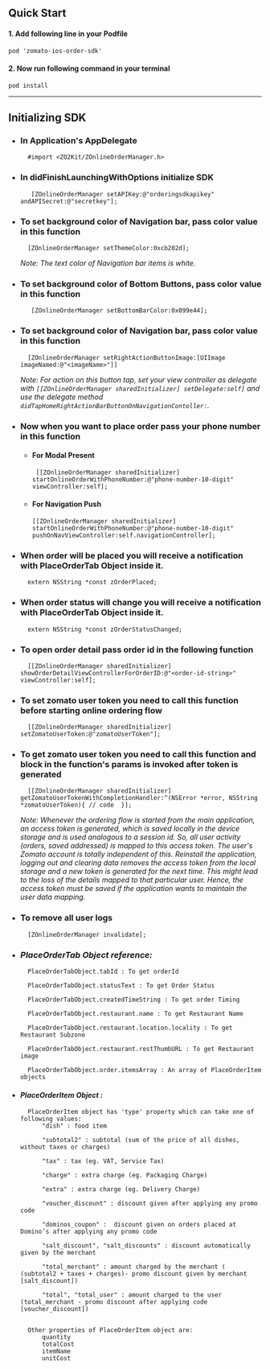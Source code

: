 
## Quick Start

####  1. Add following line in your Podfile
    pod 'zomato-ios-order-sdk'
#### 2.  Now run following command in your terminal
    pod install

* * *


## Initializing SDK

* ###   In Application's AppDelegate
		#import <ZO2Kit/ZOnlineOrderManager.h>    

* ### In didFinishLaunchingWithOptions initialize SDK
		 [ZOnlineOrderManager setAPIKey:@"orderingsdkapikey" andAPISecret:@"secretkey"];


* ### To set background color of Navigation bar,  pass color value in this function
		[ZOnlineOrderManager setThemeColor:0xcb202d];


	 *Note: The text color of Navigation bar items is white.*

* ### To set background color of Bottom Buttons, pass color value in this function
		 [ZOnlineOrderManager setBottomBarColor:0x099e44];

* ### To set background color of Navigation bar,  pass color value in this function
		[ZOnlineOrderManager setRightActionButtonImage:[UIImage imageNamed:@"<imageName>"]]


	 *Note: For action on this button tap, set your view controller as delegate with `[[ZOnlineOrderManager sharedInitializer] setDelegate:self]` and use the delegate method `didTapHomeRightActionBarButtonOnNavigationContoller:`.*

* ### Now when you want to place order pass your phone number in this function

  * #### For Modal Present

		 [[ZOnlineOrderManager sharedInitializer] startOnlineOrderWithPhoneNumber:@"phone-number-10-digit" viewController:self];
		 
  * #### For Navigation Push
		[[ZOnlineOrderManager sharedInitializer] startOnlineOrderWithPhoneNumber:@"phone-number-10-digit" pushOnNavViewController:self.navigationController];

* ### When order will be placed you will receive a notification with PlaceOrderTab Object inside it.

		extern NSString *const zOrderPlaced;

* ### When order status will change you will receive a notification with PlaceOrderTab Object inside it.

		extern NSString *const zOrderStatusChanged;

* ### To open order detail pass order id in the following function
		[[ZOnlineOrderManager sharedInitializer] showOrderDetailViewControllerForOrderID:@"<order-id-string>" viewController:self];

* ### To set zomato user token you need to call this function before starting online ordering flow
		[[ZOnlineOrderManager sharedInitializer] setZomatoUserToken:@"zomatoUserToken"];

* ### To get zomato user token you need to call this function and block in the function's params is invoked after token is generated
		[[ZOnlineOrderManager sharedInitializer] getZomatoUserTokenWithCompletionHandler:^(NSError *error, NSString *zomatoUserToken){ // code  }];


	 *Note: Whenever the ordering flow is started from the main application, an access token is generated, which is saved locally in the device storage and is used analogous to a session id. So, all user activity (orders, saved addressed) is mapped to this access token. The user's Zomato account is totally independent of this. Reinstall the application, logging out and clearing data removes the access token from the local storage and a new token is generated for the next time. This might lead to the loss of the details mapped to that particular user. Hence, the access token must be saved if the application wants to maintain the user data mapping.*

* ### To remove all user logs
		[ZOnlineOrderManager invalidate];

* ### _PlaceOrderTab Object reference:_

		PlaceOrderTabObject.tabId : To get orderId

		PlaceOrderTabObject.statusText : To get Order Status

		PlaceOrderTabObject.createdTimeString : To get order Timing

		PlaceOrderTabObject.restaurant.name : To get Restaurant Name

		PlaceOrderTabObject.restaurant.location.locality : To get Restaurant Subzone

		PlaceOrderTabObject.restaurant.restThumbURL : To get Restaurant image
		
		PlaceOrderTabObject.order.itemsArray : An array of PlaceOrderItem objects


* #### _PlaceOrderItem Object :_
		
	    PlaceOrderItem object has 'type' property which can take one of following values:
			"dish" : food item 
	
			"subtotal2" : subtotal (sum of the price of all dishes, without taxes or charges)

			"tax" : tax (eg. VAT, Service Tax)

			"charge" : extra charge (eg. Packaging Charge)

			"extra" : extra charge (eg. Delivery Charge)

			"voucher_discount" : discount given after applying any promo code

			"dominos_coupon" :  discount given on orders placed at Domino’s after applying any promo code

			"salt_discount", "salt_discounts" : discount automatically given by the merchant

			"total_merchant" : amount charged by the merchant ( (subtotal2 + taxes + charges)- promo discount given by merchant [salt_discount])

			"total", "total_user" : amount charged to the user (total_merchant - promo discount after applying code [voucher_discount])


		Other properties of PlaceOrderItem object are: 
			quantity
			totalCost
			itemName
			unitCost

